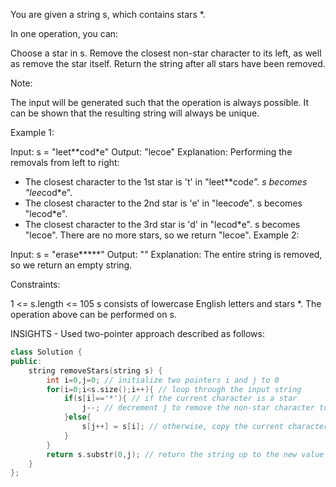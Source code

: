 You are given a string s, which contains stars *.

In one operation, you can:

Choose a star in s.
Remove the closest non-star character to its left, as well as remove the star itself.
Return the string after all stars have been removed.

Note:

The input will be generated such that the operation is always possible.
It can be shown that the resulting string will always be unique.
 

Example 1:

Input: s = "leet**cod*e"
Output: "lecoe"
Explanation: Performing the removals from left to right:
- The closest character to the 1st star is 't' in "leet**cod*e". s becomes "lee*cod*e".
- The closest character to the 2nd star is 'e' in "lee*cod*e". s becomes "lecod*e".
- The closest character to the 3rd star is 'd' in "lecod*e". s becomes "lecoe".
There are no more stars, so we return "lecoe".
Example 2:

Input: s = "erase*****"
Output: ""
Explanation: The entire string is removed, so we return an empty string.
 

Constraints:

1 <= s.length <= 105
s consists of lowercase English letters and stars *.
The operation above can be performed on s.

INSIGHTS - Used two-pointer approach described as follows:

```cpp
class Solution {
public:
    string removeStars(string s) {
        int i=0,j=0; // initialize two pointers i and j to 0
        for(i=0;i<s.size();i++){ // loop through the input string
            if(s[i]=='*'){ // if the current character is a star
                j--; // decrement j to remove the non-star character to its left
            }else{
                s[j++] = s[i]; // otherwise, copy the current character to the current position of j and increment j
            }
        }
        return s.substr(0,j); // return the string up to the new value of j (which indicates the length of the new string)
    }
};
```
